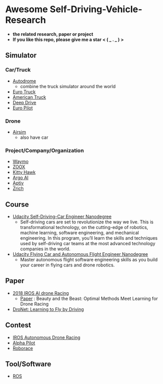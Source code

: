 # Awesome Self-Driving-Vehicle-Research
- **the related research, paper or project**
- **If you like this repo, please give me a star < ( _ . _ ) >**
## Simulator
### Car/Truck
- [Autodrome](https://github.com/vojtamolda/autodrome)
  - combine the truck simulator around the world  
- [Euro Truck](https://eurotrucksimulator2.com/)
- [American Truck](https://americantrucksimulator.com/)
- [Deep Drive](https://github.com/deepdrive/deepdrive)
- [Euro Pilot](https://github.com/marsauto/europilot)
### Drone
- [Airsim](https://github.com/Microsoft/AirSim)
  - also have car
### Project/Company/Organization
- [Waymo](https://waymo.com/tech/)
- [ZOOX](https://zoox.com/)
- [Kitty Hawk](https://kittyhawk.aero/)
- [Argo AI](https://www.argo.ai/)
- [Aptiv](https://www.aptiv.com/)
- [Zrich](http://rpg.ifi.uzh.ch/research_mav.html)

## Course
- [Udacity Self-Driving-Car Engineer Nanodegree](https://www.udacity.com/course/self-driving-car-engineer-nanodegree--nd013)
  - Self-driving cars are set to revolutionize the way we live. This is transformational technology, on the cutting-edge of robotics, machine learning, software engineering, and mechanical engineering. In this program, you’ll learn the skills and techniques used by self-driving car teams at the most advanced technology companies in the world.
- [Udacity Flying Car and Autonomous Flight Engineer Nanodegree](https://www.udacity.com/course/flying-car-nanodegree--nd787)
  - Master autonomous flight software engineering skills as you build your career in flying cars and drone robotics. 
  
## Paper
- [2018 IROS AI drone Racing](https://www.youtube.com/watch?v=9AvJ3-n-82w)
  - [Paper](https://arxiv.org/abs/1810.06224) : Beauty and the Beast: Optimal Methods Meet Learning for Drone Racing
- [DroNet: Learning to Fly by Driving](https://www.youtube.com/watch?v=ow7aw9H4BcA&feature=youtu.be)

## Contest
- [IROS Autonomous Drone Racing](https://www.youtube.com/watch?v=9AvJ3-n-82w)
- [Alpha Pilot](https://www.herox.com/alphapilot) 
- [Roborace](https://roborace.com/)

## Tool/Software
- [ROS](http://wiki.ros.org/ROS/StartGuide)
